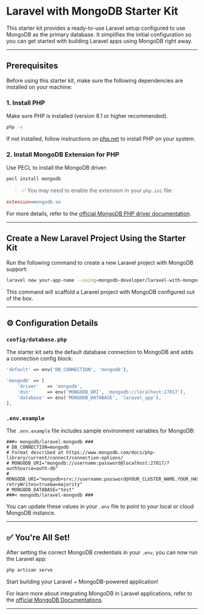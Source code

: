 # Laravel with MongoDB Starter Kit

This starter kit provides a ready-to-use Laravel setup configured to use MongoDB as the primary database. It simplifies the initial configuration so you can get started with building Laravel apps using MongoDB right away.

---

##  Prerequisites

Before using this starter kit, make sure the following dependencies are installed on your machine:

### 1. Install PHP

Make sure PHP is installed (version 8.1 or higher recommended).

```bash
php -v
```

If not installed, follow instructions on [php.net](https://www.php.net/manual/en/install.php) to install PHP on your system.

### 2. Install MongoDB Extension for PHP

Use PECL to install the MongoDB driver:

```bash
pecl install mongodb
```

> ✅ You may need to enable the extension in your `php.ini` file:

```ini
extension=mongodb.so
```

For more details, refer to the [official MongoDB PHP driver documentation](https://www.php.net/manual/en/mongodb.installation.pecl.php).

---

##  Create a New Laravel Project Using the Starter Kit

Run the following command to create a new Laravel project with MongoDB support:

```bash
laravel new your-app-name --using=mongodb-developer/laravel-with-mongodb-starter-kit
```

This command will scaffold a Laravel project with MongoDB configured out of the box.

---

## ⚙️ Configuration Details

### `config/database.php`

The starter kit sets the default database connection to MongoDB and adds a connection config block:

```php
'default' => env('DB_CONNECTION', 'mongodb'),

'mongodb' => [
    'driver'   => 'mongodb',
    'dsn'      => env('MONGODB_URI', 'mongodb://localhost:27017'),
    'database' => env('MONGODB_DATABASE', 'laravel_app'),
],
```

### `.env.example`

The `.env.example` file includes sample environment variables for MongoDB:

```env
###> mongodb/laravel-mongodb ###
# DB_CONNECTION=mongodb
# Format described at https://www.mongodb.com/docs/php-library/current/connect/connection-options/
# MONGODB_URI="mongodb://username:password@localhost:27017/?authSource=auth-db"
# MONGODB_URI="mongodb+srv://username:password@YOUR_CLUSTER_NAME.YOUR_HASH.mongodb.net/?retryWrites=true&w=majority"
# MONGODB_DATABASE="test"
###< mongodb/laravel-mongodb ###
```

You can update these values in your `.env` file to point to your local or cloud MongoDB instance.

---

## ✅ You're All Set!

After setting the correct MongoDB credentials in your `.env`, you can now run the Laravel app:

```bash
php artisan serve
```

Start building your Laravel + MongoDB-powered application!


For learn more about integrating MongoDB in Laravel applications, refer to the [official MongoDB Documentations](https://www.mongodb.com/docs/drivers/php/laravel-mongodb/current/quick-start/).

---
